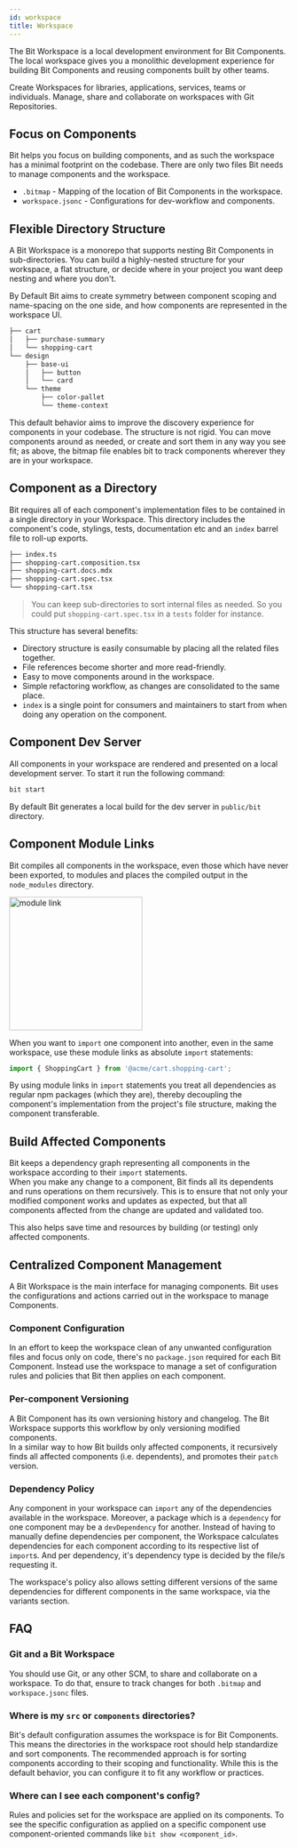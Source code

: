 ```yaml
---
id: workspace
title: Workspace
---
```


The Bit Workspace is a local development environment for Bit Components. The local workspace gives you a monolithic development experience for building Bit Components and reusing components built by other teams.

Create Workspaces for libraries, applications, services, teams or individuals. Manage, share and collaborate on workspaces with Git Repositories.

## Focus on Components

Bit helps you focus on building components, and as such the workspace has a minimal footprint on the codebase. There are only two files Bit needs to manage components and the workspace.

- `.bitmap` - Mapping of the location of Bit Components in the workspace.
- `workspace.jsonc` - Configurations for dev-workflow and components.

## Flexible Directory Structure

A Bit Workspace is a monorepo that supports nesting Bit Components in sub-directories. You can build a highly-nested structure for your workspace, a flat structure, or decide where in your project you want deep nesting and where you don't.

By Default Bit aims to create symmetry between component scoping and name-spacing on the one side, and how components are represented in the workspace UI.

```sh title="Components in workspace sorted according to functionality"
├── cart
│   ├── purchase-summary
│   └── shopping-cart
└── design
    ├── base-ui
    │   ├── button
    │   └── card
    └── theme
        ├── color-pallet
        └── theme-context
```

This default behavior aims to improve the discovery experience for components in your codebase. The structure is not rigid. You can move components around as needed, or create and sort them in any way you see fit; as above, the bitmap file enables bit to track components wherever they are in your workspace.

## Component as a Directory

Bit requires all of each component's implementation files to be contained in a single directory in your Workspace. This directory includes the component's code, stylings, tests, documentation etc and an `index` barrel file to roll-up exports.

```sh title="Basic component directory"
├── index.ts
├── shopping-cart.composition.tsx
├── shopping-cart.docs.mdx
├── shopping-cart.spec.tsx
└── shopping-cart.tsx
```

> You can keep sub-directories to sort internal files as needed. So you could put `shopping-cart.spec.tsx` in a `tests` folder for instance.

This structure has several benefits:

- Directory structure is easily consumable by placing all the related files together.
- File references become shorter and more read-friendly.
- Easy to move components around in the workspace.
- Simple refactoring workflow, as changes are consolidated to the same place.
- `index` is a single point for consumers and maintainers to start from when doing any operation on the component.

## Component Dev Server

All components in your workspace are rendered and presented on a local development server. To start it run the following command:

```sh
bit start
```

By default Bit generates a local build for the dev server in `public/bit` directory.

## Component Module Links

Bit compiles all components in the workspace, even those which have never been exported, to modules and places the compiled output in the `node_modules` directory.

<div style={{textAlign: 'center'}}>
    <img src="/img/module-link.png" width="240" alt="module link" />
</div>

When you want to `import` one component into another, even in the same workspace, use these module links as absolute `import` statements:

```jsx
import { ShoppingCart } from '@acme/cart.shopping-cart';
```

By using module links in `import` statements you treat all dependencies as regular npm packages (which they are), thereby decoupling the component's implementation from the project's file structure, making the component transferable.

## Build Affected Components

Bit keeps a dependency graph representing all components in the workspace according to their `import` statements.  
When you make any change to a component, Bit finds all its dependents and runs operations on them recursively. This is to ensure that not only your modified component works and updates as expected, but that all components affected from the change are updated and validated too.

This also helps save time and resources by building (or testing) only affected components.

## Centralized Component Management

A Bit Workspace is the main interface for managing components. Bit uses the configurations and actions carried out in the workspace to manage Components.

### Component Configuration

In an effort to keep the workspace clean of any unwanted configuration files and focus only on code, there's no `package.json` required for each Bit Component. Instead use the workspace to manage a set of configuration rules and policies that Bit then applies on each component.

### Per-component Versioning

A Bit Component has its own versioning history and changelog. The Bit Workspace supports this workflow by only versioning modified components.  
In a similar way to how Bit builds only affected components, it recursively finds all affected components (i.e. dependents), and promotes their `patch` version.

### Dependency Policy

Any component in your workspace can `import` any of the dependencies available in the workspace. Moreover, a package which is a `dependency` for one component may be a `devDependency` for another. Instead of having to manually define dependencies per component, the Workspace calculates dependencies for each component according to its respective list of `import`s. And per dependency, it's dependency type is decided by the file/s requesting it.

The workspace's policy also allows setting different versions of the same dependencies for different components in the same workspace, via the variants section.

## FAQ

### Git and a Bit Workspace

You should use Git, or any other SCM, to share and collaborate on a workspace. To do that, ensure to track changes for both `.bitmap` and `workspace.jsonc` files.

### Where is my `src` or `components` directories?

Bit's default configuration assumes the workspace is for Bit Components. This means the directories in the workspace root should help standardize and sort components. The recommended approach is for sorting components according to their scoping and functionality. While this is the default behavior, you can configure it to fit any workflow or practices.

### Where can I see each component's config?

Rules and policies set for the workspace are applied on its components. To see the specific configuration as applied on a specific component use component-oriented commands like `bit show <component_id>`.
